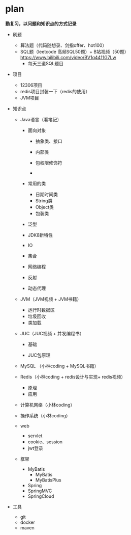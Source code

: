 # plan

**勤复习，以问题和知识点的方式记录**

+ 刷题
  + 算法题（代码随想录、剑指offer、hot100）
  + SQL题（leetcode 高频SQL50题）+ B站视频（50题） https://www.bilibili.com/video/BV1q4411G7Lw
    + 每天三道SQL题目
  
+ 项目
  + 12306项目
  + redis项目封装一下（redis的使用）
  + JVM项目
  
+ 知识点
  + Java语言（看笔记）
  
    + 面向对象
  
      + 抽象类、接口
  
      + 内部类
      + 包权限修饰符
      + 
  
    + 常用的类
  
      + 日期时间类
      + String类
      + Object类
      + 包装类
  
    + 泛型
  
    + JDK8新特性
  
    + IO
  
    + 集合
    + 网络编程
    + 反射
    + 动态代理
  
  + JVM（JVM视频 + JVM书籍）
    + 运行时数据区
    + 垃圾回收
    + 类加载
    
  + JUC（JUC视频  + 并发编程书）
  
    + 基础
  
    + JUC包原理
  
  + MySQL （小林coding + MySQL书籍）
  
  + Redis（小林coding + redis设计与实现+ redis视频）
    + 原理
    + 应用
    
  + 计算机网络（小林coding）
  
  + 操作系统（小林coding）
  
  + web
  
    + servlet
    + cookie、session
    + jwt登录
  
  + 框架
    + MyBatis
      + MyBatis
      + MyBatisPlus
    + Spring
    + SpringMVC
    + SpringCloud

+ 工具

  + git
  + docker
  + maven

  
